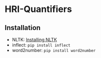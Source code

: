 # HRI-Quantifiers

## Installation

- NLTK: [Installing NLTK](https://www.nltk.org/install.html)
- inflect: `pip install inflect`
- word2number: `pip install word2number`
